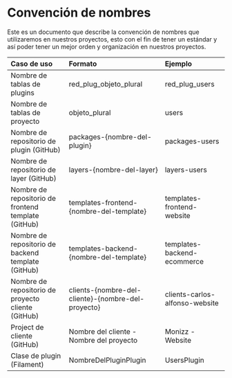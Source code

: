 # Convención de nombres

Este es un documento que describe la convención de nombres que utilizaremos en nuestros proyectos, esto con el fin de tener un estándar y así poder tener un mejor orden y organización en nuestros proyectos.


| Caso de uso | Formato | Ejemplo |
| :-- | :-- | :-- |
| Nombre de tablas de plugins | red_plug_objeto_plural | red_plug_users |
| Nombre de tablas de proyecto | objeto_plural | users |
| Nombre de repositorio de plugin (GitHub) | packages-{nombre-del-plugin} | packages-users |
| Nombre de repositorio de layer (GitHub) | layers-{nombre-del-layer} | layers-users |
| Nombre de repositorio de frontend template (GitHub) | templates-frontend-{nombre-del-template} | templates-frontend-website |
| Nombre de repositorio de backend template (GitHub) | templates-backend-{nombre-del-template} | templates-backend-ecommerce |
| Nombre de repositorio de proyecto cliente (GitHub) | clients-{nombre-del-cliente}-{nombre-del-proyecto} | clients-carlos-alfonso-website |
| Project de  cliente (GitHub) | Nombre del cliente - Nombre del proyecto | Monizz - Website |
| Clase de plugin (Filament) | NombreDelPluginPlugin | UsersPlugin |
